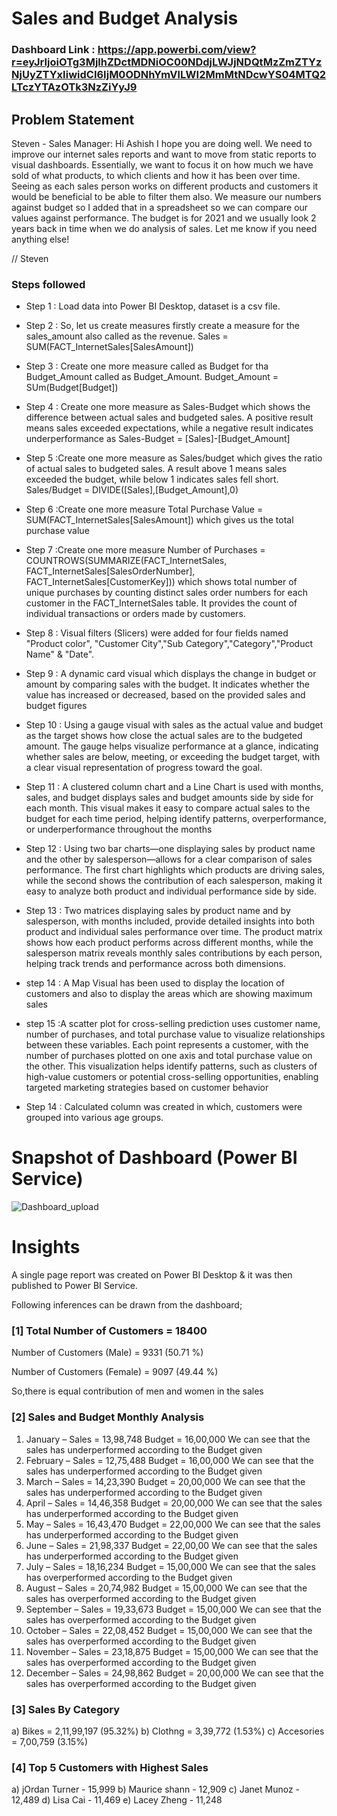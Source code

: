 # Sales and Budget Analysis

### Dashboard Link : https://app.powerbi.com/view?r=eyJrIjoiOTg3MjlhZDctMDNiOC00NDdjLWJjNDQtMzZmZTYzNjUyZTYxIiwidCI6IjM0ODNhYmVlLWI2MmMtNDcwYS04MTQ2LTczYTAzOTk3NzZiYyJ9 

## Problem Statement

Steven  - Sales Manager:
Hi Ashish
I hope you are doing well. We need to improve our internet sales reports and want to move from static reports to visual dashboards.
Essentially, we want to focus it on how much we have sold of what products, to which clients and how it has been over time.
Seeing as each sales person works on different products and customers it would be beneficial to be able to filter them also.
We measure our numbers against budget so I added that in a spreadsheet so we can compare our values against performance. 
The budget is for 2021 and we usually look 2 years back in time when we do analysis of sales.
Let me know if you need anything else!

// Steven



### Steps followed 

- Step 1 : Load data into Power BI Desktop, dataset is a csv file.
- Step 2 : So, let us create measures firstly create a measure for the sales_amount also called as the revenue. 
  Sales = SUM(FACT_InternetSales[SalesAmount])
- Step 3 : Create one more measure called as Budget for tha Budget_Amount called as Budget_Amount. Budget_Amount = SUm(Budget[Budget])
- Step 4 : Create one more measure as Sales-Budget which shows the difference between actual sales and budgeted sales. A positive result means sales exceeded expectations, while a negative result indicates underperformance as Sales-Budget = [Sales]-[Budget_Amount]
- Step 5 :Create one more measure as Sales/budget which gives the ratio of actual sales to budgeted sales. A result above 1 means sales exceeded the budget, while below 1 indicates sales fell short. Sales/Budget = DIVIDE([Sales],[Budget_Amount],0)
- Step 6 :Create one more measure Total Purchase Value = SUM(FACT_InternetSales[SalesAmount])  which gives us the total purchase value 
- Step 7 :Create one more measure Number of Purchases = COUNTROWS(SUMMARIZE(FACT_InternetSales, FACT_InternetSales[SalesOrderNumber], FACT_InternetSales[CustomerKey])) which shows total number of unique purchases by counting distinct sales order numbers for each customer in the FACT_InternetSales table. It provides the count of individual transactions or orders made by customers.
- Step 8 : Visual filters (Slicers) were added for four fields named "Product color", "Customer City","Sub Category","Category","Product Name" & "Date".
- Step 9 : A dynamic card visual which displays the change in budget or amount by comparing sales with the budget. It indicates whether the value has increased or decreased, based on the provided sales and budget figures
- Step 10 : Using a gauge visual with sales as the actual value and budget as the target shows how close the actual sales are to the budgeted amount. The gauge helps visualize performance at a glance, indicating whether sales are below, meeting, or exceeding the budget target, with a clear visual representation of progress toward the goal.
- Step 11 : A clustered column chart and a Line Chart is used with months, sales, and budget displays sales and budget amounts side by side for each month. This visual makes it easy to compare actual sales to the budget for each time period, helping identify patterns, overperformance, or underperformance throughout the months

- Step 12 : Using two bar charts—one displaying sales by product name and the other by salesperson—allows for a clear comparison of sales performance. The first chart highlights which products are driving sales, while the second shows the contribution of each salesperson, making it easy to analyze both product and individual performance side by side.
- Step 13 : Two matrices displaying sales by product name and by salesperson, with months included, provide detailed insights into both product and individual sales performance over time. The product matrix shows how each product performs across different months, while the salesperson matrix reveals monthly sales contributions by each person, helping track trends and performance across both dimensions.
- step 14 : A Map Visual has been used to display the location of customers and also to display the areas which are showing maximum sales 
- step 15 :A scatter plot for cross-selling prediction uses customer name, number of purchases, and total purchase value to visualize relationships between these variables. Each point represents a customer, with the number of purchases plotted on one axis and total purchase value on the other. This visualization helps identify patterns, such as clusters of high-value customers or potential cross-selling opportunities, enabling targeted marketing strategies based on customer behavior
- Step 14 : Calculated column was created in which, customers were grouped into various age groups.


# Snapshot of Dashboard (Power BI Service)


 
![Dashboard_upload](https://github.com/user-attachments/assets/4ee0680b-5c0c-449b-90ae-d47bcb09d024)

# Insights

A single page report was created on Power BI Desktop & it was then published to Power BI Service.

Following inferences can be drawn from the dashboard;

### [1] Total Number of Customers = 18400

   Number of Customers (Male) = 9331 (50.71 %)

   Number of Customers (Female) = 9097 (49.44 %)

   So,there is equal contribution of men and women in the sales 


           
### [2] Sales and Budget Monthly Analysis

   1)	January – Sales = 13,98,748
                  Budget = 16,00,000
We can see that the sales has underperformed according to the Budget given 
2)	February – Sales = 12,75,488
                  Budget = 16,00,000
We can see that the sales has underperformed according to the Budget given 
3)	March – Sales = 14,23,390
                Budget = 20,00,000
We can see that the sales has underperformed according to the Budget given 
4)	April – Sales = 14,46,358
                Budget = 20,00,000
We can see that the sales has underperformed according to the Budget given 
5)	May – Sales = 16,43,470
                 Budget = 22,00,000
We can see that the sales has underperformed according to the Budget given 
6)	June – Sales = 21,98,337
                 Budget = 22,00,00
We can see that the sales has underperformed according to the Budget given 
7)	July – Sales = 18,16,234
                 Budget = 15,00,000
We can see that the sales has overperformed according to the Budget given 
8)	August – Sales = 20,74,982
                 Budget = 15,00,000
We can see that the sales has overperformed according to the Budget given 
9)	September – Sales = 19,33,673
                  Budget = 15,00,000
We can see that the sales has overperformed according to the Budget given 
10)	October – Sales = 22,08,452
                  Budget = 15,00,000
We can see that the sales has overperformed according to the Budget given 
11)	November – Sales = 23,18,875
Budget = 15,00,000
We can see that the sales has overperformed according to the Budget given
12)	 December – Sales = 24,98,862
     Budget = 20,00,000
We can see that the sales has overperformed according to the Budget given


  
  ### [3] Sales By Category
  
  a) Bikes = 2,11,99,197 (95.32%)
  b) Clothng = 3,39,772 (1.53%)
  c) Accesories = 7,00,759 (3.15%)


 ### [4] Top 5 Customers with Highest Sales
  a) jOrdan Turner - 15,999
  b) Maurice shann - 12,909
  c) Janet Munoz - 12,489
  d) Lisa Cai - 11,469
  e) Lacey Zheng - 11,248
 
